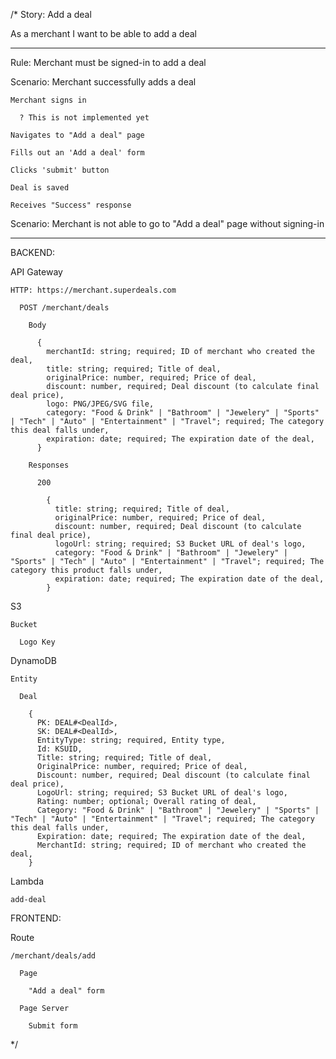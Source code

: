 /*
Story: Add a deal

  As a merchant
  I want to be able to add a deal
  
*********************************

Rule: Merchant must be signed-in to add a deal

  Scenario: Merchant successfully adds a deal

    Merchant signs in

      ? This is not implemented yet

    Navigates to "Add a deal" page

    Fills out an 'Add a deal' form

    Clicks 'submit' button

    Deal is saved

    Receives "Success" response


  Scenario: Merchant is not able to go to "Add a deal" page without signing-in
  

*********************************

BACKEND:

  API Gateway

    HTTP: https://merchant.superdeals.com

      POST /merchant/deals

        Body

          {
            merchantId: string; required; ID of merchant who created the deal,
            title: string; required; Title of deal,
            originalPrice: number, required; Price of deal,
            discount: number, required; Deal discount (to calculate final deal price),
            logo: PNG/JPEG/SVG file,
            category: "Food & Drink" | "Bathroom" | "Jewelery" | "Sports" | "Tech" | "Auto" | "Entertainment" | "Travel"; required; The category this deal falls under,
            expiration: date; required; The expiration date of the deal,
          }

        Responses

          200

            {
              title: string; required; Title of deal,
              originalPrice: number, required; Price of deal,
              discount: number, required; Deal discount (to calculate final deal price),
              logoUrl: string; required; S3 Bucket URL of deal's logo,
              category: "Food & Drink" | "Bathroom" | "Jewelery" | "Sports" | "Tech" | "Auto" | "Entertainment" | "Travel"; required; The category this product falls under,
              expiration: date; required; The expiration date of the deal,
            }


  S3

    Bucket

      Logo Key


  DynamoDB

    Entity

      Deal

        {
          PK: DEAL#<DealId>,
          SK: DEAL#<DealId>,
          EntityType: string; required, Entity type,
          Id: KSUID,
          Title: string; required; Title of deal,
          OriginalPrice: number, required; Price of deal,
          Discount: number, required; Deal discount (to calculate final deal price),
          LogoUrl: string; required; S3 Bucket URL of deal's logo,
          Rating: number; optional; Overall rating of deal,
          Category: "Food & Drink" | "Bathroom" | "Jewelery" | "Sports" | "Tech" | "Auto" | "Entertainment" | "Travel"; required; The category this deal falls under,
          Expiration: date; required; The expiration date of the deal,
          MerchantId: string; required; ID of merchant who created the deal,
        }


  Lambda

    add-deal


FRONTEND:

  Route

    /merchant/deals/add

      Page
      
        "Add a deal" form

      Page Server

        Submit form

*/
